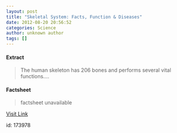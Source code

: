 ```yaml
---
layout: post
title: "Skeletal System: Facts, Function & Diseases"
date: 2012-08-20 20:56:52
categories: Science
author: unknown author
tags: []
---
```



#### Extract
>The human skeleton has 206 bones and performs several vital functions....

#### Factsheet
>factsheet unavailable

[Visit Link](http://www.livescience.com/22537-skeletal-system.html)

id:  173978
